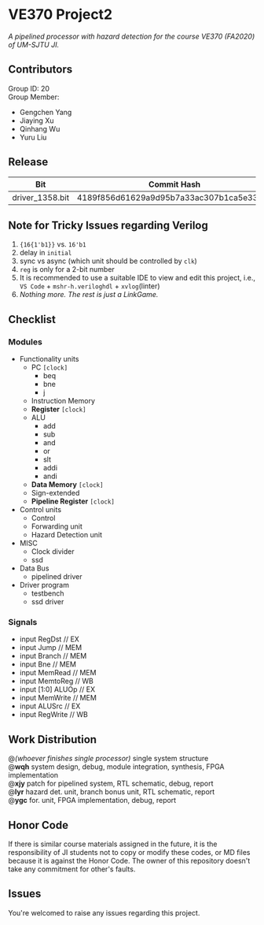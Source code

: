 # VE370 Project2
*A pipelined processor with hazard detection for the course VE370 (FA2020) of UM-SJTU JI.*

## Contributors
Group ID: 20 <br>
Group Member: <br>
- Gengchen Yang
- Jiaying Xu
- Qinhang Wu
- Yuru Liu

## Release
| Bit | Commit Hash |
| --- | ----------- |
| driver_1358.bit | 4189f856d61629a9d95b7a33ac307b1ca5e337ad |

## Note for Tricky Issues regarding Verilog
1. `{16{1'b1}}` vs. `16'b1`
2. delay in `initial`
3. sync vs async (which unit should be controlled by `clk`)
4. `reg` is only for a 2-bit number
5. It is recommended to use a suitable IDE to view and edit this project, i.e., `VS Code` + `mshr-h.veriloghdl` + `xvlog`(linter)
6. *Nothing more. The rest is just a LinkGame.*

## Checklist
### Modules
- Functionality units
  - PC `[clock]`
    - beq
    - bne
    - j
  - Instruction Memory
  - **Register** `[clock]`
  - ALU
    - add
    - sub
    - and
    - or
    - slt
    - addi
    - andi
  - **Data Memory** `[clock]`
  - Sign-extended
  - **Pipeline Register** `[clock]`
- Control units
  - Control
  - Forwarding unit
  - Hazard Detection unit
- MISC
  - Clock divider
  - ssd
- Data Bus
  - pipelined driver
- Driver program
  - testbench
  - ssd driver

### Signals
  - input RegDst      // EX
  - input Jump        // MEM
  - input Branch      // MEM
  - input Bne         // MEM
  - input MemRead     // MEM
  - input MemtoReg    // WB
  - input [1:0] ALUOp // EX
  - input MemWrite    // MEM 
  - input ALUSrc      // EX
  - input RegWrite    // WB

## Work Distribution
@*(whoever finishes single processor)* single system structure <br>
@**wqh** system design, debug, module integration, synthesis, FPGA implementation <br>
@**xjy** patch for pipelined system, RTL schematic, debug, report <br>
@**lyr** hazard det. unit, branch bonus unit, RTL schematic, report <br>
@**ygc** for. unit, FPGA implementation, debug, report <br>

## Honor Code
If there is similar course materials assigned in the future, it is the responsibility of JI students not to copy or modify these codes, or MD files because it is against the Honor Code. The owner of this repository doesn't take any commitment for other's faults.

## Issues
You're welcomed to raise any issues regarding this project.
